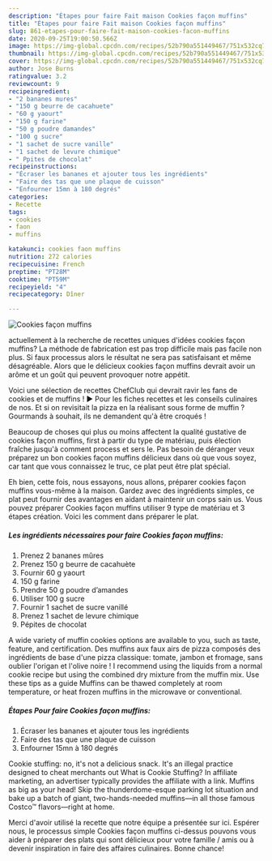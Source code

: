 ```yaml
---
description: "Étapes pour faire Fait maison Cookies façon muffins"
title: "Étapes pour faire Fait maison Cookies façon muffins"
slug: 861-etapes-pour-faire-fait-maison-cookies-facon-muffins
date: 2020-09-25T19:00:50.566Z
image: https://img-global.cpcdn.com/recipes/52b790a551449467/751x532cq70/cookies-facon-muffins-photo-principale-de-la-recette.jpg
thumbnail: https://img-global.cpcdn.com/recipes/52b790a551449467/751x532cq70/cookies-facon-muffins-photo-principale-de-la-recette.jpg
cover: https://img-global.cpcdn.com/recipes/52b790a551449467/751x532cq70/cookies-facon-muffins-photo-principale-de-la-recette.jpg
author: Jose Burns
ratingvalue: 3.2
reviewcount: 9
recipeingredient:
- "2 bananes mures"
- "150 g beurre de cacahuete"
- "60 g yaourt"
- "150 g farine"
- "50 g poudre damandes"
- "100 g sucre"
- "1 sachet de sucre vanille"
- "1 sachet de levure chimique"
- " Ppites de chocolat"
recipeinstructions:
- "Écraser les bananes et ajouter tous les ingrédients"
- "Faire des tas que une plaque de cuisson"
- "Enfourner 15mn à 180 degrés"
categories:
- Recette
tags:
- cookies
- faon
- muffins

katakunci: cookies faon muffins 
nutrition: 272 calories
recipecuisine: French
preptime: "PT28M"
cooktime: "PT59M"
recipeyield: "4"
recipecategory: Dîner

---
```



![Cookies façon muffins](https://img-global.cpcdn.com/recipes/52b790a551449467/751x532cq70/cookies-facon-muffins-photo-principale-de-la-recette.jpg)

actuellement à la recherche de recettes uniques d'idées cookies façon muffins? La méthode de fabrication est pas trop difficile mais pas facile non plus. Si faux processus alors le résultat ne sera pas satisfaisant et même désagréable. Alors que le délicieux cookies façon muffins devrait avoir un arôme et un goût qui peuvent provoquer notre appétit.

Voici une sélection de recettes ChefClub qui devrait ravir les fans de cookies et de muffins ! ► Pour les fiches recettes et les conseils culinaires de nos. Et si on revisitait la pizza en la réalisant sous forme de muffin ? Gourmands à souhait, ils ne demandent qu&#39;à être croqués !

Beaucoup de choses qui plus ou moins affectent la qualité gustative de cookies façon muffins, first à partir du type de matériau, puis élection fraîche jusqu'à comment process et sers le. Pas besoin de déranger veux préparez un bon cookies façon muffins délicieux dans où que vous soyez, car tant que vous connaissez le truc, ce plat peut être plat spécial.


Eh bien, cette fois, nous essayons, nous allons, préparer cookies façon muffins vous-même à la maison. Gardez avec des ingrédients simples, ce plat peut fournir des avantages en aidant à maintenir un corps sain us. Vous pouvez préparer Cookies façon muffins utiliser 9 type de matériau et 3 étapes création. Voici les comment dans préparer le plat.

<!--inarticleads1-->

##### Les ingrédients nécessaires pour faire Cookies façon muffins:

1. Prenez 2 bananes mûres
1. Prenez 150 g beurre de cacahuète
1. Fournir 60 g yaourt
1.  150 g farine
1. Prendre 50 g poudre d’amandes
1. Utiliser 100 g sucre
1. Fournir 1 sachet de sucre vanillé
1. Prenez 1 sachet de levure chimique
1.   Pépites de chocolat


A wide variety of muffin cookies options are available to you, such as taste, feature, and certification. Des muffins aux faux airs de pizza composés des ingrédients de base d&#39;une pizza classique: tomate, jambon et fromage, sans oublier l&#39;origan et l&#39;olive noire ! I recommend using the liquids from a normal cookie recipe but using the combined dry mixture from the muffin mix. Use these tips as a guide Muffins can be thawed completely at room temperature, or heat frozen muffins in the microwave or conventional. 

<!--inarticleads2-->

##### Étapes Pour faire Cookies façon muffins:

1. Écraser les bananes et ajouter tous les ingrédients
1. Faire des tas que une plaque de cuisson
1. Enfourner 15mn à 180 degrés


Cookie stuffing: no, it&#39;s not a delicious snack. It&#39;s an illegal practice designed to cheat merchants out What is Cookie Stuffing? In affiliate marketing, an advertiser typically provides the affiliate with a link. Muffins as big as your head! Skip the thunderdome-esque parking lot situation and bake up a batch of giant, two-hands-needed muffins—in all those famous Costco™ flavors—right at home. 


Merci d'avoir utilisé la recette que notre équipe a présentée sur ici. Espérer nous, le processus simple Cookies façon muffins ci-dessus pouvons vous aider à préparer des plats qui sont délicieux pour votre famille / amis ou à devenir inspiration in faire des affaires culinaires. Bonne chance!
